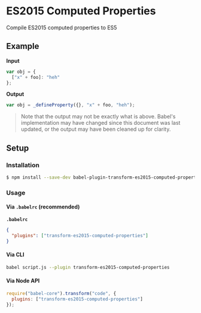 # ES2015 Computed Properties

Compile ES2015 computed properties to ES5

## Example

**Input**

```js
var obj = {
  ["x" + foo]: "heh"
};
```

**Output**

```js
var obj = _defineProperty({}, "x" + foo, "heh");
```

> Note that the output may not be exactly what is above. Babel's implementation
> may have changed since this document was last updated, or the output may have
> been cleaned up for clarity.

## Setup

### Installation

```sh
$ npm install --save-dev babel-plugin-transform-es2015-computed-properties
```

### Usage

#### Via `.babelrc` (recommended)

**`.babelrc`**

```json
{
  "plugins": ["transform-es2015-computed-properties"]
}
```

#### Via CLI

```sh
babel script.js --plugin transform-es2015-computed-properties
```

#### Via Node API

```js
require("babel-core").transform("code", {
  plugins: ["transform-es2015-computed-properties"]
});
```
